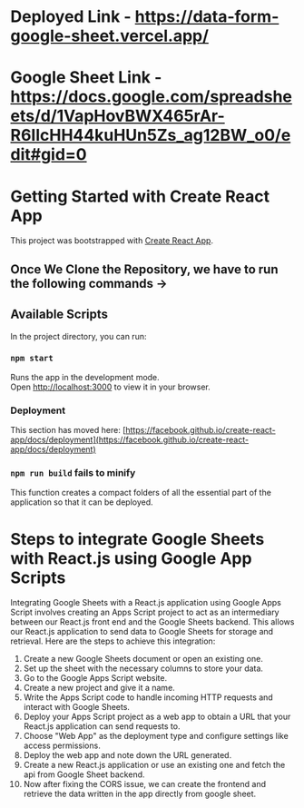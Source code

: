 # Deployed Link - https://data-form-google-sheet.vercel.app/
# Google Sheet Link - https://docs.google.com/spreadsheets/d/1VapHovBWX465rAr-R6IlcHH44kuHUn5Zs_ag12BW_o0/edit#gid=0


# Getting Started with Create React App

This project was bootstrapped with [Create React App](https://github.com/facebook/create-react-app).

## Once We Clone the Repository, we have to run the following commands ->

## Available Scripts

In the project directory, you can run:

### `npm start`

Runs the app in the development mode.\
Open [http://localhost:3000](http://localhost:3000) to view it in your browser.

### Deployment

This section has moved here: [https://facebook.github.io/create-react-app/docs/deployment](https://facebook.github.io/create-react-app/docs/deployment)

### `npm run build` fails to minify

This function creates a compact folders of all the essential part of the application so that it can be deployed. 


# Steps to integrate Google Sheets with React.js using Google App Scripts
Integrating Google Sheets with a React.js application using Google Apps Script involves creating an Apps Script project to act as an intermediary between our React.js front end and the Google Sheets backend. This allows our React.js application to send data to Google Sheets for storage and retrieval. Here are the steps to achieve this integration:

1. Create a new Google Sheets document or open an existing one.
2. Set up the sheet with the necessary columns to store your data.
3. Go to the Google Apps Script website.
4. Create a new project and give it a name.
5. Write the Apps Script code to handle incoming HTTP requests and interact with Google Sheets.
6. Deploy your Apps Script project as a web app to obtain a URL that your React.js application can send requests to.
7. Choose "Web App" as the deployment type and configure settings like access permissions.
8. Deploy the web app and note down the URL generated.
9. Create a new React.js application or use an existing one and fetch the api from Google Sheet backend.
10. Now after fixing the CORS issue, we can create the frontend and retrieve the data written in the app directly from google sheet.
